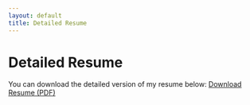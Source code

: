 ```yaml
---
layout: default
title: Detailed Resume
---
```

# Detailed Resume
You can download the detailed version of my resume below:
[Download Resume (PDF)](/path/to/your-resume.pdf)
